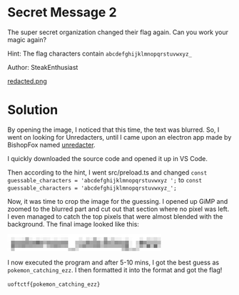 Secret Message 2
=

The super secret organization changed their flag again. Can you work your magic again?

Hint: The flag characters contain `abcdefghijklmnopqrstuvwxyz_`

Author: SteakEnthusiast

[redacted.png](./redacted.png)

Solution
=

By opening the image, I noticed that this time, the text was blurred. So, I went on looking for Unredacters, until I came upon an electron app made by BishopFox named [unredacter](https://github.com/BishopFox/unredacter). 

I quickly downloaded the source code and opened it up in VS Code.

Then according to the hint, I went src/preload.ts and changed `const guessable_characters = 'abcdefghijklmnopqrstuvwxyz ';` to `const guessable_characters = 'abcdefghijklmnopqrstuvwxyz_';`

Now, it was time to crop the image for the guessing. I opened up GiMP and zoomed to the blurred part and cut out that section where no pixel was left. I even managed to catch the top pixels that were almost blended with the background. The final image looked like this:

![Final Image](./secret.png)

I now executed the program and after 5-10 mins, I got the best guess as `pokemon_catching_ezz`.
I then formatted it into the format and got the flag!

`uoftctf{pokemon_catching_ezz}`
